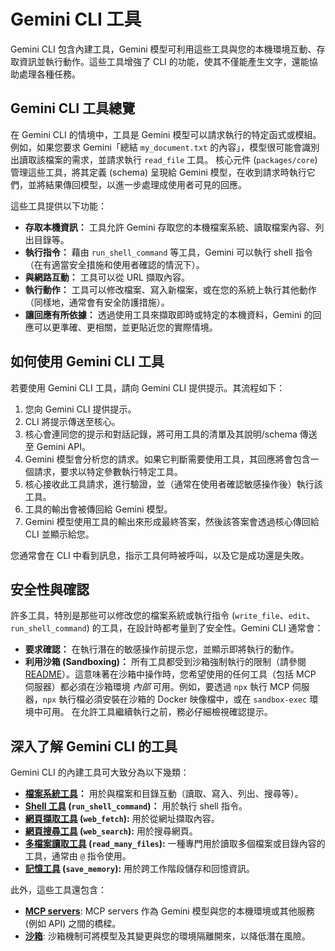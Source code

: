 # Gemini CLI 工具

Gemini CLI 包含內建工具，Gemini 模型可利用這些工具與您的本機環境互動、存取資訊並執行動作。這些工具增強了 CLI 的功能，使其不僅能產生文字，還能協助處理各種任務。

## Gemini CLI 工具總覽
在 Gemini CLI 的情境中，工具是 Gemini 模型可以請求執行的特定函式或模組。例如，如果您要求 Gemini「總結 `my_document.txt` 的內容」，模型很可能會識別出讀取該檔案的需求，並請求執行 `read_file` 工具。
核心元件 (`packages/core`) 管理這些工具，將其定義 (schema) 呈現給 Gemini 模型，在收到請求時執行它們，並將結果傳回模型，以進一步處理成使用者可見的回應。

這些工具提供以下功能：

- **存取本機資訊：** 工具允許 Gemini 存取您的本機檔案系統、讀取檔案內容、列出目錄等。
- **執行指令：** 藉由 `run_shell_command` 等工具，Gemini 可以執行 shell 指令（在有適當安全措施和使用者確認的情況下）。
- **與網路互動：** 工具可以從 URL 擷取內容。
- **執行動作：** 工具可以修改檔案、寫入新檔案，或在您的系統上執行其他動作（同樣地，通常會有安全防護措施）。
- **讓回應有所依據：** 透過使用工具來擷取即時或特定的本機資料，Gemini 的回應可以更準確、更相關，並更貼近您的實際情境。

## 如何使用 Gemini CLI 工具

若要使用 Gemini CLI 工具，請向 Gemini CLI 提供提示。其流程如下：

1.  您向 Gemini CLI 提供提示。
2.  CLI 將提示傳送至核心。
3.  核心會連同您的提示和對話記錄，將可用工具的清單及其說明/schema 傳送至 Gemini API。
4.  Gemini 模型會分析您的請求。如果它判斷需要使用工具，其回應將會包含一個請求，要求以特定參數執行特定工具。
5.  核心接收此工具請求，進行驗證，並（通常在使用者確認敏感操作後）執行該工具。
6.  工具的輸出會被傳回給 Gemini 模型。
7.  Gemini 模型使用工具的輸出來形成最終答案，然後該答案會透過核心傳回給 CLI 並顯示給您。

您通常會在 CLI 中看到訊息，指示工具何時被呼叫，以及它是成功還是失敗。

## 安全性與確認
許多工具，特別是那些可以修改您的檔案系統或執行指令 (`write_file`、`edit`、`run_shell_command`) 的工具，在設計時都考量到了安全性。Gemini CLI 通常會：

- **要求確認：** 在執行潛在的敏感操作前提示您，並顯示即將執行的動作。
- **利用沙箱 (Sandboxing)：** 所有工具都受到沙箱強制執行的限制（請參閱 [README](../../README.md#sandboxing)）。這意味著在沙箱中操作時，您希望使用的任何工具（包括 MCP 伺服器）都必須在沙箱環境 _內部_ 可用。例如，要透過 `npx` 執行 MCP 伺服器，`npx` 執行檔必須安裝在沙箱的 Docker 映像檔中，或在 `sandbox-exec` 環境中可用。
在允許工具繼續執行之前，務必仔細檢視確認提示。

## 深入了解 Gemini CLI 的工具

Gemini CLI 的內建工具可大致分為以下幾類：

- **[檔案系統工具](./file-system.md)：** 用於與檔案和目錄互動（讀取、寫入、列出、搜尋等）。
- **[Shell 工具](./shell.md) (`run_shell_command`)：** 用於執行 shell 指令。
- **[網頁擷取工具](./web-fetch.md) (`web_fetch`):** 用於從網址擷取內容。
- **[網頁搜尋工具](./web-search.md) (`web_search`):** 用於搜尋網頁。
- **[多檔案讀取工具](./multi-file.md) (`read_many_files`):** 一種專門用於讀取多個檔案或目錄內容的工具，通常由 `@` 指令使用。
- **[記憶工具](./memory.md) (`save_memory`):** 用於跨工作階段儲存和回憶資訊。

此外，這些工具還包含：

- **[MCP servers](./mcp-server.md)**: MCP servers 作為 Gemini 模型與您的本機環境或其他服務 (例如 API) 之間的橋樑。
- **[沙箱](../sandbox.md)**: 沙箱機制可將模型及其變更與您的環境隔離開來，以降低潛在風險。
